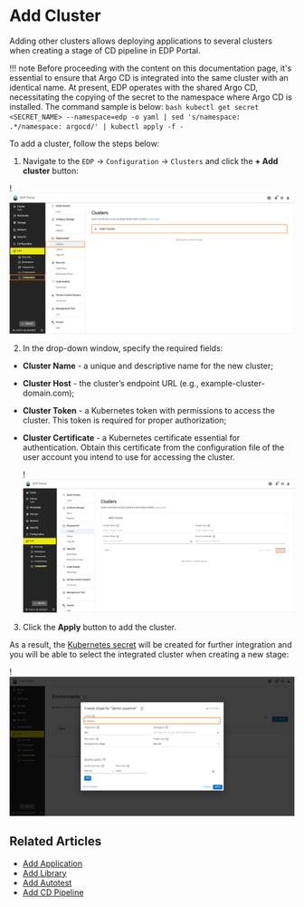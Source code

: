 # Add Cluster

Adding other clusters allows deploying applications to several clusters when creating a stage of CD pipeline in EDP Portal.

!!! note
    Before proceeding with the content on this documentation page, it's essential to ensure that Argo CD is integrated into the same cluster with an identical name. At present, EDP operates with the shared Argo CD, necessitating the copying of the secret to the namespace where Argo CD is installed. The command sample is below:
    ```bash
    kubectl get secret <SECRET_NAME> --namespace=edp -o yaml | sed 's/namespace: .*/namespace: argocd/' | kubectl apply -f -
    ```

To add a cluster, follow the steps below:

1. Navigate to the `EDP` -> `Configuration` -> `Clusters` and click the **+ Add cluster** button:

  !![Clusters menu](../assets/user-guide/add_new_cluster.png "Clusters menu")

2. In the drop-down window, specify the required fields:

  * **Cluster Name** - a unique and descriptive name for the new cluster;
  * **Cluster Host** - the cluster’s endpoint URL (e.g., example-cluster-domain.com);
  * **Cluster Token** - a Kubernetes token with permissions to access the cluster. This token is required for proper authorization;
  * **Cluster Certificate** - a Kubernetes certificate essential for authentication. Obtain this certificate from the configuration file of the user account you intend to use for accessing the cluster.

    !![Add Cluster](../assets/user-guide/edp-portal-add-cluster.png "Add Cluster")

3. Click the **Apply** button to add the cluster.

As a result, the [Kubernetes secret](https://argo-cd.readthedocs.io/en/stable/operator-manual/declarative-setup/#clusters) will be created for further integration and you will be able to select the integrated cluster when creating a new stage:

  !![Select cluster](../assets/user-guide/select-cluster.png "Select cluster")

## Related Articles

* [Add Application](add-application.md)
* [Add Library](add-library.md)
* [Add Autotest](add-autotest.md)
* [Add CD Pipeline](add-cd-pipeline.md)
